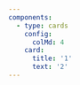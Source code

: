 ```yaml
---
components:
  - type: cards
    config:
      colMd: 4
    card:
      title: '1'
      text: '2'
---
```

